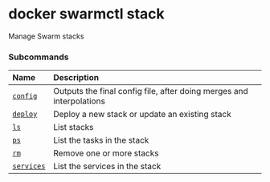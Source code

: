 # docker swarmctl stack

<!---MARKER_GEN_START-->
Manage Swarm stacks

### Subcommands

| Name                                     | Description                                                          |
|:-----------------------------------------|:---------------------------------------------------------------------|
| [`config`](swarmctl_stack_config.md)     | Outputs the final config file, after doing merges and interpolations |
| [`deploy`](swarmctl_stack_deploy.md)     | Deploy a new stack or update an existing stack                       |
| [`ls`](swarmctl_stack_ls.md)             | List stacks                                                          |
| [`ps`](swarmctl_stack_ps.md)             | List the tasks in the stack                                          |
| [`rm`](swarmctl_stack_rm.md)             | Remove one or more stacks                                            |
| [`services`](swarmctl_stack_services.md) | List the services in the stack                                       |



<!---MARKER_GEN_END-->

